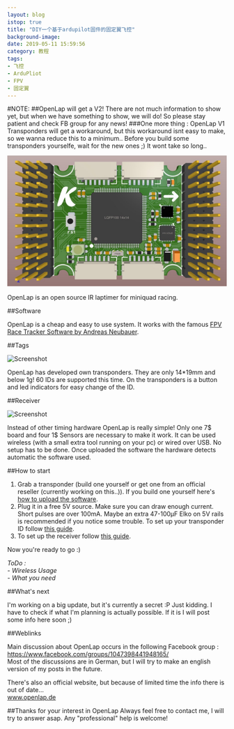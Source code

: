 ```yaml
---
layout: blog
istop: true
title: "DIY一个基于ardupilot固件的固定翼飞控"
background-image: 
date: 2019-05-11 15:59:56
category: 教程
tags:
- 飞控
- ArduPliot
- FPV
- 固定翼
---
```

#NOTE:
##OpenLap will get a V2! There are not much information to show yet, but when we have something to show, we will do! So please stay patient and check FB group for any news! 
###One more thing : OpenLap V1 Transponders will get a workaround, but this workaround isnt easy to make, so we wanna reduce this to a minimum.. Before you build some transponders yourselfe, wait for the new ones ;) It wont take so long..  


![Screenshot](assets/Snipaste_2019-02-13_20-32-28.jpg)

OpenLap is an open source IR laptimer for miniquad racing.

##Software

OpenLap is a cheap and easy to use system. It works with the famous [FPV Race Tracker Software by Andreas Neubauer](https://www.facebook.com/fpvracetracker/).


##Tags

![Screenshot](docs/pictures/Readme/Transponder.png)

OpenLap has developed own transponders. They are only 14*19mm and below 1g!
60 IDs are supported this time. On the transponders is a button and led indicators for easy change of the ID.


##Receiver

![Screenshot](docs/pictures/Readme/NodeMCU.png)

Instead of other timing hardware OpenLap is really simple!
Only one 7$ board and four 1$ Sensors are necessary to make it work.
It can be used wireless (with a small extra tool running on your pc) or wired over USB.
No setup has to be done. Once uploaded the software the hardware detects automatic the software used.


##How to start

1. Grab a transponder (build one yourself or get one from an official reseller (currently working on this..)). If you build one yourself here's [how to upload the software](docs/Transponder%20Update.md). 
2. Plug it in a free 5V source. Make sure you can draw enough current. Short pulses are over 100mA. Maybe an extra 47-100µF Elko on 5V rails is recommended if you notice some trouble. To set up your transponder ID follow [this guide](docs/Transponder.md).
3. To set up the receiver follow [this guide](docs/Receiver.md).

Now you're ready to go :)

_ToDo :_  
_- Wireless Usage_  
_- What you need_


##What's next

I'm working on a big update, but it's currently a secret :P
Just kidding. I have to check if what I'm planning is actually possible. If it is I will post some info here soon ;)

##Weblinks

Main discussion about OpenLap occurs in the following Facebook group :  
https://www.facebook.com/groups/1047398441948165/  
Most of the discussions are in German, but I will try to make an english version of my posts in the future. 

There's also an official website, but because of limited time the info there is out of date...  
www.openlap.de

##Thanks for your interest in OpenLap
Always feel free to contact me, I will try to answer asap.
Any "professional" help is welcome!
